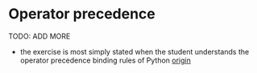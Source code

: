 # Operator precedence

TODO: ADD MORE

- the exercise is most simply stated when the student understands the operator precedence binding rules of Python [origin](./exercise-concepts/leap.md)
